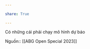 ---  
share: True  
---  
Có những cái phải chạy mô hình dự báo  
  
Nguồn:: [[ABG Open Special 2023]]  
